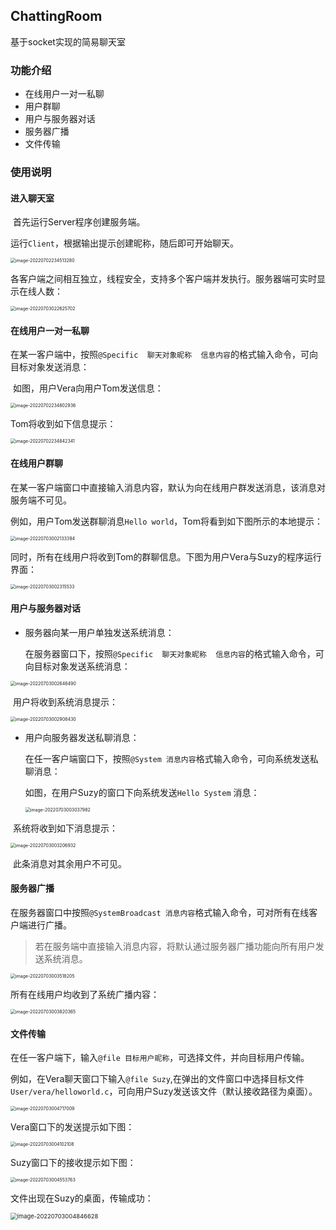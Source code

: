 ## ChattingRoom

基于socket实现的简易聊天室

### 功能介绍

- 在线用户一对一私聊
- 用户群聊
- 用户与服务器对话
- 服务器广播
- 文件传输

### 使用说明

#### 进入聊天室

​		首先运行Server程序创建服务端。

​		运行``Client``，根据输出提示创建昵称，随后即可开始聊天。

<img src="https://github.com/VeraMayLin/Socket_ChattingRoom/blob/main/images/0_init.jpg" alt="image-20220702234513280" style="zoom:50%;" />

​	各客户端之间相互独立，线程安全，支持多个客户端并发执行。服务器端可实时显示在线人数：

<img src="https://github.com/VeraMayLin/Socket_ChattingRoom/blob/main/images/1_serverReflect.png" alt="image-20220703022625702" style="zoom:50%;" />

#### 在线用户一对一私聊

​	在某一客户端中，按照``@Specific  聊天对象昵称  信息内容``的格式输入命令，可向目标对象发送消息：

​	如图，用户Vera向用户Tom发送信息：

<img src="https://github.com/VeraMayLin/Socket_ChattingRoom/blob/main/images/2.png" alt="image-20220702234802936" style="zoom:50%;" />

Tom将收到如下信息提示：

<img src="https://github.com/VeraMayLin/Socket_ChattingRoom/blob/main/images/3.png" alt="image-20220702234842341" style="zoom:50%;" />

#### 在线用户群聊

在某一客户端窗口中直接输入消息内容，默认为向在线用户群发送消息，该消息对服务端不可见。

例如，用户Tom发送群聊消息``Hello world``，Tom将看到如下图所示的本地提示：

<img src="https://github.com/VeraMayLin/Socket_ChattingRoom/blob/main/images/4.png" alt="image-20220703002133394" style="zoom:50%;" />

同时，所有在线用户将收到Tom的群聊信息。下图为用户Vera与Suzy的程序运行界面：

<img src="https://github.com/VeraMayLin/Socket_ChattingRoom/blob/main/images/5.png" alt="image-20220703002315533" style="zoom:50%;" />

#### 用户与服务器对话

- 服务器向某一用户单独发送系统消息：

  在服务器窗口下，按照``@Specific  聊天对象昵称  信息内容``的格式输入命令，可向目标对象发送系统消息：

<img src="https://github.com/VeraMayLin/Socket_ChattingRoom/blob/main/images/6.png" alt="image-20220703002646490" style="zoom:50%;" />

​	用户将收到系统消息提示：

<img src="https://github.com/VeraMayLin/Socket_ChattingRoom/blob/main/images/7.png" alt="image-20220703002908430" style="zoom:50%;" />

- 用户向服务器发送私聊消息：

  在任一客户端窗口下，按照``@System 消息内容``格式输入命令，可向系统发送私聊消息：

  如图，在用户Suzy的窗口下向系统发送``Hello System``	消息：

  <img src="https://github.com/VeraMayLin/Socket_ChattingRoom/blob/main/images/8.png" alt="image-20220703003037982" style="zoom:50%;" />

​		系统将收到如下消息提示：

<img src="https://github.com/VeraMayLin/Socket_ChattingRoom/blob/main/images/9.png" alt="image-20220703003206932" style="zoom:50%;" />

​	此条消息对其余用户不可见。

#### 服务器广播

在服务器窗口中按照``@SystemBroadcast 消息内容``格式输入命令，可对所有在线客户端进行广播。

> 若在服务端中直接输入消息内容，将默认通过服务器广播功能向所有用户发送系统消息。

<img src="https://github.com/VeraMayLin/Socket_ChattingRoom/blob/main/images/10.png" alt="image-20220703003518205" style="zoom:50%;" />

所有在线用户均收到了系统广播内容：

<img src="https://github.com/VeraMayLin/Socket_ChattingRoom/blob/main/images/11.png" alt="image-20220703003820365" style="zoom:50%;" />

#### 文件传输

在任一客户端下，输入``@file 目标用户昵称``，可选择文件，并向目标用户传输。

例如，在Vera聊天窗口下输入``@file Suzy``,在弹出的文件窗口中选择目标文件``User/vera/helloworld.c``，可向用户Suzy发送该文件（默认接收路径为桌面）。

<img src="https://github.com/VeraMayLin/Socket_ChattingRoom/blob/main/images/12.jpg" alt="image-20220703004717009" style="zoom:50%;" />

Vera窗口下的发送提示如下图：

<img src="https://github.com/VeraMayLin/Socket_ChattingRoom/blob/main/images/13.png" alt="image-20220703004102108" style="zoom:50%;" />

Suzy窗口下的接收提示如下图：

<img src="https://github.com/VeraMayLin/Socket_ChattingRoom/blob/main/images/14.png" alt="image-20220703004553763" style="zoom:50%;" />

文件出现在Suzy的桌面，传输成功：

<img src="https://github.com/VeraMayLin/Socket_ChattingRoom/blob/main/images/15.png" alt="image-20220703004846628" style="zoom:67%;" />

